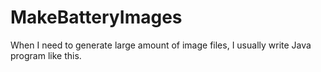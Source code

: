 MakeBatteryImages
=================

When I need to generate large amount of image files, I usually write Java program like this.